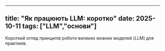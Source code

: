 
---
title: "Як працюють LLM: коротко"
date: 2025-10-11
tags: ["LLM","основи"]
---

Короткий огляд принципів роботи великих мовних моделей (LLM) для практиків.
